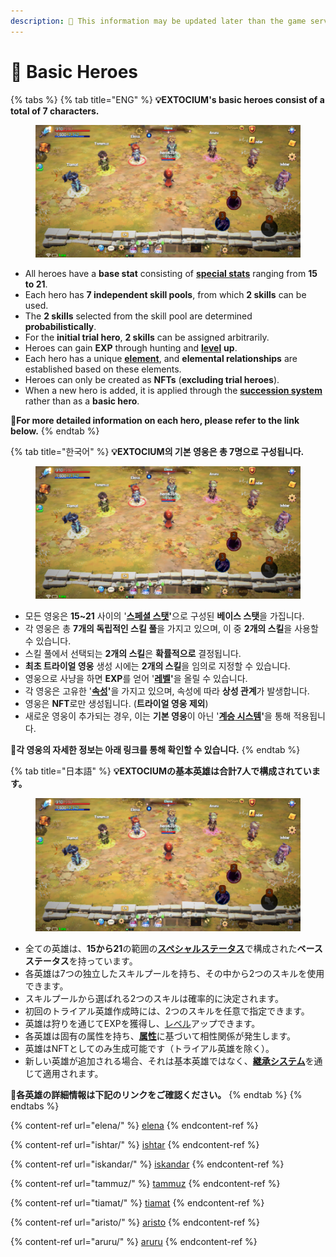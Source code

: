 ```yaml
---
description: 🛑 This information may be updated later than the game server data.
---
```


# 🌟 Basic Heroes

{% tabs %}
{% tab title="ENG" %}
**💡EXTOCIUM's basic heroes consist of a total of 7 characters.**

<figure><img src="../../../.gitbook/assets/image (807).png" alt=""><figcaption></figcaption></figure>

* All heroes have a **base stat** consisting of [**special stats**](../stats/special-stats/#eng) ranging from **15 to 21**.
* Each hero has **7 independent skill pools**, from which **2 skills** can be used.
* The **2 skills** selected from the skill pool are determined **probabilistically**.
* For the **initial trial hero**, **2 skills** can be assigned arbitrarily.
* Heroes can gain **EXP** through hunting and [**level**](../level.md#eng) **up**.
* Each hero has a unique [**element**](../stats/elemental-bonus-damage.md#eng), and **elemental relationships** are established based on these elements.
* Heroes can only be created as **NFTs** (**excluding trial heroes**).
* When a new hero is added, it is applied through the [**succession system**](../../../contents/powering-up-the-hero/succession/) rather than as a **basic hero**.

**🔹For more detailed information on each hero, please refer to the link below.**
{% endtab %}

{% tab title="한국어" %}
**💡EXTOCIUM의 기본 영웅은 총 7명으로 구성됩니다.**&#x20;

<figure><img src="../../../.gitbook/assets/image (807).png" alt=""><figcaption></figcaption></figure>

* 모든 영웅은 **15\~21** 사이의 '[**스페셜 스탯**](../stats/special-stats/#undefined-1)**'**&#xC73C;로 구성된 **베이스 스탯**을 가집니다.
* 각 영웅은 총 **7개의 독립적인 스킬 풀**을 가지고 있으며, 이 중 **2개의 스킬**을 사용할 수 있습니다.
* 스킬 풀에서 선택되는 **2개의 스킬**은 **확률적으로** 결정됩니다.
* **최초 트라이얼 영웅** 생성 시에는 **2개의 스킬**을 임의로 지정할 수 있습니다.
* 영웅으로 사냥을 하면 **EXP**를 얻어 '[**레벨**](../level.md#undefined-1)**'**&#xC744; 올릴 수 있습니다.
* 각 영웅은 고유한 '[**속성**](../stats/elemental-bonus-damage.md#undefined-1)**'**&#xC744; 가지고 있으며, 속성에 따라 **상성 관계**가 발생합니다.
* 영웅은 **NFT**로만 생성됩니다. (**트라이얼 영웅 제외**)
* 새로운 영웅이 추가되는 경우, 이는 **기본 영웅**이 아닌 '[**계**~~**승**~~**&#x20;시스템**](../../../contents/powering-up-the-hero/succession/#undefined-1)**'**&#xC744; 통해 적용됩니다.

**🔹각 영웅의 자세한 정보는 아래 링크를 통해 확인할 수 있습니다.**
{% endtab %}

{% tab title="日本語" %}
**💡EXTOCIUMの基本英雄は合計7人で構成されています。**

<figure><img src="../../../.gitbook/assets/image (807).png" alt=""><figcaption></figcaption></figure>

* 全ての英雄は、**15から21**の範囲の[**スペシャルステータス**](../stats/special-stats/#ri-ben-yu)で構成された**ベースステータス**を持っています。
* 各英雄は7つの独立したスキルプールを持ち、その中から2つのスキルを使用できます。&#x20;
* スキルプールから選ばれる2つのスキルは確率的に決定されます。&#x20;
* 初回のトライアル英雄作成時には、2つのスキルを任意で指定できます。&#x20;
* 英雄は狩りを通じてEXPを獲得し、[レベル](../level.md#ri-ben-yu)アップできます。&#x20;
* 各英雄は固有の属性を持ち、[**属性**](../stats/elemental-bonus-damage.md#ri-ben-yu)に基づいて相性関係が発生します。&#x20;
* 英雄はNFTとしてのみ生成可能です（トライアル英雄を除く）。&#x20;
* 新しい英雄が追加される場合、それは基本英雄ではなく、[**継承システム**](../../../contents/powering-up-the-hero/succession/#ri-ben-yu)を通じて適用されます。

**🔹各英雄の詳細情報は下記のリンクをご確認ください。**
{% endtab %}
{% endtabs %}

{% content-ref url="elena/" %}
[elena](elena/)
{% endcontent-ref %}

{% content-ref url="ishtar/" %}
[ishtar](ishtar/)
{% endcontent-ref %}

{% content-ref url="iskandar/" %}
[iskandar](iskandar/)
{% endcontent-ref %}

{% content-ref url="tammuz/" %}
[tammuz](tammuz/)
{% endcontent-ref %}

{% content-ref url="tiamat/" %}
[tiamat](tiamat/)
{% endcontent-ref %}

{% content-ref url="aristo/" %}
[aristo](aristo/)
{% endcontent-ref %}

{% content-ref url="aruru/" %}
[aruru](aruru/)
{% endcontent-ref %}
